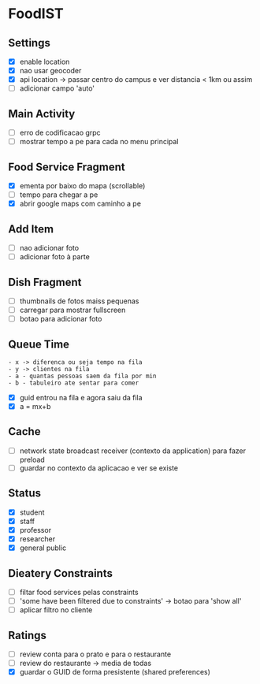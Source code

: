 # FoodIST

## Settings

- [X] enable location
- [X] nao usar geocoder
- [X] api location -> passar centro do campus e ver distancia < 1km ou assim
- [ ] adicionar campo 'auto'

## Main Activity

- [ ] erro de codificacao grpc
- [ ] mostrar tempo a pe para cada no menu principal

## Food Service Fragment
 
- [x] ementa por baixo do mapa (scrollable)
- [ ] tempo para chegar a pe
- [x] abrir google maps com caminho a pe

## Add Item

- [ ] nao adicionar foto
- [ ] adicionar foto à parte

## Dish Fragment

- [ ] thumbnails de fotos maiss pequenas
- [ ] carregar para mostrar fullscreen
- [ ] botao para adicionar foto

## Queue Time
```
- x -> diferenca ou seja tempo na fila
- y -> clientes na fila
- a - quantas pessoas saem da fila por min
- b - tabuleiro ate sentar para comer 
```
- [x] guid entrou na fila e agora saiu da fila
- [x] a = mx+b

## Cache
- [ ] network state broadcast receiver (contexto da application) para fazer preload
- [ ] guardar no contexto da aplicacao e ver se existe

## Status
- [X] student
- [X] staff
- [X] professor
- [X] researcher
- [X] general public

## Dieatery Constraints

- [ ] filtar food services pelas constraints
- [ ] 'some have been filtered due to constraints' -> botao para 'show all'
- [ ] aplicar filtro no cliente

## Ratings
- [ ] review conta para o prato e para o restaurante
- [ ] review do restaurante -> media de todas
- [X] guardar o GUID de forma presistente (shared preferences)

